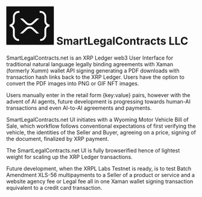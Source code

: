 # ![XRPLfavicon.png](/XRPLfavicon.png) SmartLegalContracts LLC 

SmartLegalContracts.net is an XRP Ledger web3 User Interface for traditional natural language legally binding agreements with Xaman (formerly Xumm) wallet API signing generating a PDF downloads with transaction hash links back to the XRP Ledger. Users have the option to convert the PDF images into PNG or GIF NFT images.

Users manually enter in the retail form {key:value} pairs, however with the advent of AI agents, future development is progressing towards human-AI transactions and even AI-to-AI agreements and payments.

SmartLegalContracts.net UI initiates with a Wyoming Motor Vehicle Bill of Sale, which workflow follows conventional expectations of first verifying the vehicle, the identities of the Seller and Buyer, agreeing on a price, signing of the document, finalized by XRP payment.

The SmartLegalContracts.net UI is fully browserified hence of lightest weight for scaling up the XRP Ledger transactions.

Future development, when the XRPL Labs Testnet is ready, is to test Batch Amendment XLS-56 multipayments to a Seller of a product or service and a website agency fee or Legal fee all in one Xaman wallet signing transaction equivalent to a credit card transaction.
